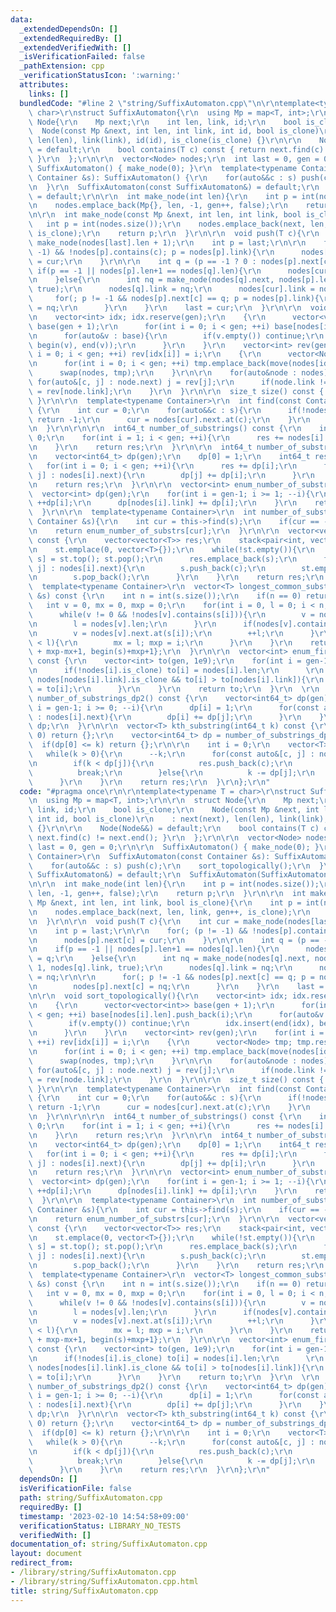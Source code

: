 ```yaml
---
data:
  _extendedDependsOn: []
  _extendedRequiredBy: []
  _extendedVerifiedWith: []
  _isVerificationFailed: false
  _pathExtension: cpp
  _verificationStatusIcon: ':warning:'
  attributes:
    links: []
  bundledCode: "#line 2 \"string/SuffixAutomaton.cpp\"\n\r\ntemplate<typename T =\
    \ char>\r\nstruct SuffixAutomaton{\r\n  using Mp = map<T, int>;\r\n\r\n  struct\
    \ Node{\r\n    Mp next;\r\n    int len, link, id;\r\n    bool is_clone;\r\n  \
    \  Node(const Mp &next, int len, int link, int id, bool is_clone)\r\n    : next(next),\
    \ len(len), link(link), id(id), is_clone(is_clone) {}\r\n\r\n    Node(Node&&)\
    \ = default;\r\n    bool contains(T c) const { return next.find(c) != next.end();\
    \ }\r\n  };\r\n\r\n  vector<Node> nodes;\r\n  int last = 0, gen = 0;\r\n\r\n \
    \ SuffixAutomaton() { make_node(0); }\r\n  template<typename Container>\r\n  SuffixAutomaton(const\
    \ Container &s): SuffixAutomaton() {\r\n    for(auto&&c : s) push(c);\r\n    sort_topologically();\r\
    \n  }\r\n  SuffixAutomaton(const SuffixAutomaton&) = default;\r\n  SuffixAutomaton(SuffixAutomaton&&)\
    \ = default;\r\n\r\n  int make_node(int len){\r\n    int p = int(nodes.size());\r\
    \n    nodes.emplace_back(Mp{}, len, -1, gen++, false);\r\n    return p;\r\n  }\r\
    \n\r\n  int make_node(const Mp &next, int len, int link, bool is_clone){\r\n \
    \   int p = int(nodes.size());\r\n    nodes.emplace_back(next, len, link, gen++,\
    \ is_clone);\r\n    return p;\r\n  }\r\n\r\n  void push(T c){\r\n    int cur =\
    \ make_node(nodes[last].len + 1);\r\n    int p = last;\r\n\r\n    for(; (p !=\
    \ -1) && !nodes[p].contains(c); p = nodes[p].link){\r\n      nodes[p].next[c]\
    \ = cur;\r\n    }\r\n\r\n    int q = (p == -1 ? 0 : nodes[p].next[c]);\r\n   \
    \ if(p == -1 || nodes[p].len+1 == nodes[q].len){\r\n      nodes[cur].link = q;\r\
    \n    }else{\r\n      int nq = make_node(nodes[q].next, nodes[p].len + 1, nodes[q].link,\
    \ true);\r\n      nodes[q].link = nq;\r\n      nodes[cur].link = nq;\r\n\r\n \
    \     for(; p != -1 && nodes[p].next[c] == q; p = nodes[p].link){\r\n        nodes[p].next[c]\
    \ = nq;\r\n      }\r\n    }\r\n    last = cur;\r\n  }\r\n\r\n  void sort_topologically(){\r\
    \n    vector<int> idx; idx.reserve(gen);\r\n    {\r\n      vector<vector<int>>\
    \ base(gen + 1);\r\n      for(int i = 0; i < gen; ++i) base[nodes[i].len].push_back(i);\r\
    \n      for(auto&v : base){\r\n        if(v.empty()) continue;\r\n        idx.insert(end(idx),\
    \ begin(v), end(v));\r\n      }\r\n    }\r\n    vector<int> rev(gen);\r\n    for(int\
    \ i = 0; i < gen; ++i) rev[idx[i]] = i;\r\n    {\r\n      vector<Node> tmp; tmp.reserve(gen);\r\
    \n      for(int i = 0; i < gen; ++i) tmp.emplace_back(move(nodes[idx[i]]));\r\n\
    \      swap(nodes, tmp);\r\n    }\r\n\r\n    for(auto&node : nodes){\r\n     \
    \ for(auto&[c, j] : node.next) j = rev[j];\r\n      if(node.link != -1) node.link\
    \ = rev[node.link];\r\n    }\r\n  }\r\n\r\n  size_t size() const { return nodes.size();\
    \ }\r\n\r\n  template<typename Container>\r\n  int find(const Container &s) const\
    \ {\r\n    int cur = 0;\r\n    for(auto&&c : s){\r\n      if(!nodes[cur].contains(c))\
    \ return -1;\r\n      cur = nodes[cur].next.at(c);\r\n    }\r\n    return cur;\r\
    \n  }\r\n\r\n\r\n  int64_t number_of_substrings() const {\r\n    int64_t res =\
    \ 0;\r\n    for(int i = 1; i < gen; ++i){\r\n      res += nodes[i].len - nodes[nodes[i].link].len;\r\
    \n    }\r\n    return res;\r\n  }\r\n\r\n  int64_t number_of_substrings_dp(){\r\
    \n    vector<int64_t> dp(gen);\r\n    dp[0] = 1;\r\n    int64_t res = 0;\r\n \
    \   for(int i = 0; i < gen; ++i){\r\n      res += dp[i];\r\n      for(auto&[c,\
    \ j] : nodes[i].next){\r\n        dp[j] += dp[i];\r\n      }\r\n    }\r\n    --res;\r\
    \n    return res;\r\n  }\r\n\r\n  vector<int> enum_number_of_substrs(){\r\n  \
    \  vector<int> dp(gen);\r\n    for(int i = gen-1; i >= 1; --i){\r\n      if(!nodes[i].is_clone)\
    \ ++dp[i];\r\n      dp[nodes[i].link] += dp[i];\r\n    }\r\n    return dp;\r\n\
    \  }\r\n\r\n  template<typename Container>\r\n  int number_of_substring(const\
    \ Container &s){\r\n    int cur = this->find(s);\r\n    if(cur == -1) return 0;\r\
    \n    return enum_number_of_substrs[cur];\r\n  }\r\n\r\n  vector<vector<T>> enumerate_substrs()\
    \ const {\r\n    vector<vector<T>> res;\r\n    stack<pair<int, vector<T>>> st;\r\
    \n    st.emplace(0, vector<T>{});\r\n    while(!st.empty()){\r\n      auto[i,\
    \ s] = st.top(); st.pop();\r\n      res.emplace_back(s);\r\n      for(auto&[c,\
    \ j] : nodes[i].next){\r\n        s.push_back(c);\r\n        st.emplace(j, s);\r\
    \n        s.pop_back();\r\n      }\r\n    }\r\n    return res;\r\n  }\r\n\r\n\
    \  template<typename Container>\r\n  vector<T> longest_common_substr(const Container\
    \ &s) const {\r\n    int n = int(s.size());\r\n    if(n == 0) return {};\r\n \
    \   int v = 0, mx = 0, mxp = 0;\r\n    for(int i = 0, l = 0; i < n; ++i){\r\n\
    \      while(v != 0 && !nodes[v].contains(s[i])){\r\n        v = nodes[v].link;\r\
    \n        l = nodes[v].len;\r\n      }\r\n      if(nodes[v].contains(s[i])){\r\
    \n        v = nodes[v].next.at(s[i]);\r\n        ++l;\r\n      }\r\n      if(mx\
    \ < l){\r\n        mx = l; mxp = i;\r\n      }\r\n    }\r\n    return {begin(s)\
    \ + mxp-mx+1, begin(s)+mxp+1};\r\n  }\r\n\r\n  vector<int> enum_first_occurs()\
    \ const {\r\n    vector<int> to(gen, 1e9);\r\n    for(int i = gen-1; i >= 0; --i){\r\
    \n      if(!nodes[i].is_clone) to[i] = nodes[i].len;\r\n      \r\n      if(i &&\
    \ nodes[nodes[i].link].is_clone && to[i] > to[nodes[i].link]){\r\n        to[nodes[i].link]\
    \ = to[i];\r\n      }\r\n    }\r\n    return to;\r\n  }\r\n  \r\n  vector<int64_t>\
    \ number_of_substrings_dp2() const {\r\n    vector<int64_t> dp(gen);\r\n    for(int\
    \ i = gen-1; i >= 0; --i){\r\n      dp[i] = 1;\r\n      for(const auto&[c, j]\
    \ : nodes[i].next){\r\n        dp[i] += dp[j];\r\n      }\r\n    }\r\n    return\
    \ dp;\r\n  }\r\n\r\n  vector<T> kth_substring(int64_t k) const {\r\n    if(k <=\
    \ 0) return {};\r\n    vector<int64_t> dp = number_of_substrings_dp2();\r\n  \
    \  if(dp[0] <= k) return {};\r\n\r\n    int i = 0;\r\n    vector<T> res;\r\n \
    \   while(k > 0){\r\n      --k;\r\n      for(const auto&[c, j] : nodes[i].next){\r\
    \n        if(k < dp[j]){\r\n          res.push_back(c);\r\n          i = j;\r\n\
    \          break;\r\n        }else{\r\n          k -= dp[j];\r\n        }\r\n\
    \      }\r\n    }\r\n    return res;\r\n  }\r\n};\r\n"
  code: "#pragma once\r\n\r\ntemplate<typename T = char>\r\nstruct SuffixAutomaton{\r\
    \n  using Mp = map<T, int>;\r\n\r\n  struct Node{\r\n    Mp next;\r\n    int len,\
    \ link, id;\r\n    bool is_clone;\r\n    Node(const Mp &next, int len, int link,\
    \ int id, bool is_clone)\r\n    : next(next), len(len), link(link), id(id), is_clone(is_clone)\
    \ {}\r\n\r\n    Node(Node&&) = default;\r\n    bool contains(T c) const { return\
    \ next.find(c) != next.end(); }\r\n  };\r\n\r\n  vector<Node> nodes;\r\n  int\
    \ last = 0, gen = 0;\r\n\r\n  SuffixAutomaton() { make_node(0); }\r\n  template<typename\
    \ Container>\r\n  SuffixAutomaton(const Container &s): SuffixAutomaton() {\r\n\
    \    for(auto&&c : s) push(c);\r\n    sort_topologically();\r\n  }\r\n  SuffixAutomaton(const\
    \ SuffixAutomaton&) = default;\r\n  SuffixAutomaton(SuffixAutomaton&&) = default;\r\
    \n\r\n  int make_node(int len){\r\n    int p = int(nodes.size());\r\n    nodes.emplace_back(Mp{},\
    \ len, -1, gen++, false);\r\n    return p;\r\n  }\r\n\r\n  int make_node(const\
    \ Mp &next, int len, int link, bool is_clone){\r\n    int p = int(nodes.size());\r\
    \n    nodes.emplace_back(next, len, link, gen++, is_clone);\r\n    return p;\r\
    \n  }\r\n\r\n  void push(T c){\r\n    int cur = make_node(nodes[last].len + 1);\r\
    \n    int p = last;\r\n\r\n    for(; (p != -1) && !nodes[p].contains(c); p = nodes[p].link){\r\
    \n      nodes[p].next[c] = cur;\r\n    }\r\n\r\n    int q = (p == -1 ? 0 : nodes[p].next[c]);\r\
    \n    if(p == -1 || nodes[p].len+1 == nodes[q].len){\r\n      nodes[cur].link\
    \ = q;\r\n    }else{\r\n      int nq = make_node(nodes[q].next, nodes[p].len +\
    \ 1, nodes[q].link, true);\r\n      nodes[q].link = nq;\r\n      nodes[cur].link\
    \ = nq;\r\n\r\n      for(; p != -1 && nodes[p].next[c] == q; p = nodes[p].link){\r\
    \n        nodes[p].next[c] = nq;\r\n      }\r\n    }\r\n    last = cur;\r\n  }\r\
    \n\r\n  void sort_topologically(){\r\n    vector<int> idx; idx.reserve(gen);\r\
    \n    {\r\n      vector<vector<int>> base(gen + 1);\r\n      for(int i = 0; i\
    \ < gen; ++i) base[nodes[i].len].push_back(i);\r\n      for(auto&v : base){\r\n\
    \        if(v.empty()) continue;\r\n        idx.insert(end(idx), begin(v), end(v));\r\
    \n      }\r\n    }\r\n    vector<int> rev(gen);\r\n    for(int i = 0; i < gen;\
    \ ++i) rev[idx[i]] = i;\r\n    {\r\n      vector<Node> tmp; tmp.reserve(gen);\r\
    \n      for(int i = 0; i < gen; ++i) tmp.emplace_back(move(nodes[idx[i]]));\r\n\
    \      swap(nodes, tmp);\r\n    }\r\n\r\n    for(auto&node : nodes){\r\n     \
    \ for(auto&[c, j] : node.next) j = rev[j];\r\n      if(node.link != -1) node.link\
    \ = rev[node.link];\r\n    }\r\n  }\r\n\r\n  size_t size() const { return nodes.size();\
    \ }\r\n\r\n  template<typename Container>\r\n  int find(const Container &s) const\
    \ {\r\n    int cur = 0;\r\n    for(auto&&c : s){\r\n      if(!nodes[cur].contains(c))\
    \ return -1;\r\n      cur = nodes[cur].next.at(c);\r\n    }\r\n    return cur;\r\
    \n  }\r\n\r\n\r\n  int64_t number_of_substrings() const {\r\n    int64_t res =\
    \ 0;\r\n    for(int i = 1; i < gen; ++i){\r\n      res += nodes[i].len - nodes[nodes[i].link].len;\r\
    \n    }\r\n    return res;\r\n  }\r\n\r\n  int64_t number_of_substrings_dp(){\r\
    \n    vector<int64_t> dp(gen);\r\n    dp[0] = 1;\r\n    int64_t res = 0;\r\n \
    \   for(int i = 0; i < gen; ++i){\r\n      res += dp[i];\r\n      for(auto&[c,\
    \ j] : nodes[i].next){\r\n        dp[j] += dp[i];\r\n      }\r\n    }\r\n    --res;\r\
    \n    return res;\r\n  }\r\n\r\n  vector<int> enum_number_of_substrs(){\r\n  \
    \  vector<int> dp(gen);\r\n    for(int i = gen-1; i >= 1; --i){\r\n      if(!nodes[i].is_clone)\
    \ ++dp[i];\r\n      dp[nodes[i].link] += dp[i];\r\n    }\r\n    return dp;\r\n\
    \  }\r\n\r\n  template<typename Container>\r\n  int number_of_substring(const\
    \ Container &s){\r\n    int cur = this->find(s);\r\n    if(cur == -1) return 0;\r\
    \n    return enum_number_of_substrs[cur];\r\n  }\r\n\r\n  vector<vector<T>> enumerate_substrs()\
    \ const {\r\n    vector<vector<T>> res;\r\n    stack<pair<int, vector<T>>> st;\r\
    \n    st.emplace(0, vector<T>{});\r\n    while(!st.empty()){\r\n      auto[i,\
    \ s] = st.top(); st.pop();\r\n      res.emplace_back(s);\r\n      for(auto&[c,\
    \ j] : nodes[i].next){\r\n        s.push_back(c);\r\n        st.emplace(j, s);\r\
    \n        s.pop_back();\r\n      }\r\n    }\r\n    return res;\r\n  }\r\n\r\n\
    \  template<typename Container>\r\n  vector<T> longest_common_substr(const Container\
    \ &s) const {\r\n    int n = int(s.size());\r\n    if(n == 0) return {};\r\n \
    \   int v = 0, mx = 0, mxp = 0;\r\n    for(int i = 0, l = 0; i < n; ++i){\r\n\
    \      while(v != 0 && !nodes[v].contains(s[i])){\r\n        v = nodes[v].link;\r\
    \n        l = nodes[v].len;\r\n      }\r\n      if(nodes[v].contains(s[i])){\r\
    \n        v = nodes[v].next.at(s[i]);\r\n        ++l;\r\n      }\r\n      if(mx\
    \ < l){\r\n        mx = l; mxp = i;\r\n      }\r\n    }\r\n    return {begin(s)\
    \ + mxp-mx+1, begin(s)+mxp+1};\r\n  }\r\n\r\n  vector<int> enum_first_occurs()\
    \ const {\r\n    vector<int> to(gen, 1e9);\r\n    for(int i = gen-1; i >= 0; --i){\r\
    \n      if(!nodes[i].is_clone) to[i] = nodes[i].len;\r\n      \r\n      if(i &&\
    \ nodes[nodes[i].link].is_clone && to[i] > to[nodes[i].link]){\r\n        to[nodes[i].link]\
    \ = to[i];\r\n      }\r\n    }\r\n    return to;\r\n  }\r\n  \r\n  vector<int64_t>\
    \ number_of_substrings_dp2() const {\r\n    vector<int64_t> dp(gen);\r\n    for(int\
    \ i = gen-1; i >= 0; --i){\r\n      dp[i] = 1;\r\n      for(const auto&[c, j]\
    \ : nodes[i].next){\r\n        dp[i] += dp[j];\r\n      }\r\n    }\r\n    return\
    \ dp;\r\n  }\r\n\r\n  vector<T> kth_substring(int64_t k) const {\r\n    if(k <=\
    \ 0) return {};\r\n    vector<int64_t> dp = number_of_substrings_dp2();\r\n  \
    \  if(dp[0] <= k) return {};\r\n\r\n    int i = 0;\r\n    vector<T> res;\r\n \
    \   while(k > 0){\r\n      --k;\r\n      for(const auto&[c, j] : nodes[i].next){\r\
    \n        if(k < dp[j]){\r\n          res.push_back(c);\r\n          i = j;\r\n\
    \          break;\r\n        }else{\r\n          k -= dp[j];\r\n        }\r\n\
    \      }\r\n    }\r\n    return res;\r\n  }\r\n};\r\n"
  dependsOn: []
  isVerificationFile: false
  path: string/SuffixAutomaton.cpp
  requiredBy: []
  timestamp: '2023-02-10 14:54:58+09:00'
  verificationStatus: LIBRARY_NO_TESTS
  verifiedWith: []
documentation_of: string/SuffixAutomaton.cpp
layout: document
redirect_from:
- /library/string/SuffixAutomaton.cpp
- /library/string/SuffixAutomaton.cpp.html
title: string/SuffixAutomaton.cpp
---
```


